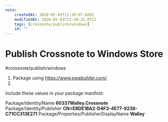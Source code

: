 ```yaml
---
note:
    createdAt: 2020-05-03T11:20:07.609Z
    modifiedAt: 2020-05-03T11:30:32.071Z
    tags: [crossnote/publish/windows]
    id: ""
---
```

# Publish Crossnote to Windows Store
#crossnote/publish/windows 

1. Package using https://www.pwabuilder.com/
2. 
Include these values in your package manifest:

Package/Identity/Name	**60337Walley.Crossnote**
Package/Identity/Publisher	**CN=E8DE1BA2-D4F3-4E77-9236-C71CC313E271**
Package/Properties/PublisherDisplayName	**Walley**

